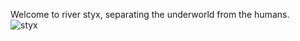 Welcome to river styx, separating the underworld from the humans.
<br>
![styx](https://github.com/user-attachments/assets/31dabea6-805d-45db-bf17-1c8a288f215e)
